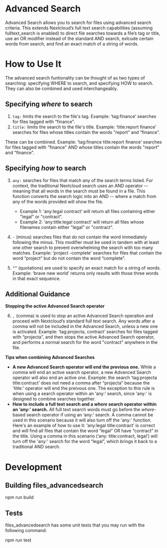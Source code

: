 # Advanced Search
Advanced Search allows you to search for files using advanced search criteria. This extends Nextcloud’s full text search capabilities (assuming fulltext_search is enabled) to direct file searches towards a file’s tag or title, use an OR modifier instead of the standard AND search, exlcude certain words from search, and find an exact match of a string of words. 

# How to Use It

The advanced search funtionality can be thought of as two types of searching: specifying WHERE to search, and specifying HOW to search. They can also be combined and used interchangeably. 

## Specifying *where* to search

1. `tag:` limits the search to the file's tag. Example: ‘tag:finance’ searches for files tagged with “finance”.
2. `title:` limits the search to the file's title. Example: ‘title:report finance’ searches for files whose titles contain the words “report” and “finance”.

These can be combined. Example: ‘tag:finance title:report finance’ searches for files tagged with "finance" AND whose titles contain the words "report" and "finance".

## Specifying *how* to search

3. `any:` searches for files that match any of the search terms listed. For context, the traditional Nextcloud search uses an AND operator -- meaning that all words in the search must be found in a file. This function converts the search logic into an AND -- where a match from any of the words provided will show the file. 
   - Example 1: ‘any:legal contract’ will return all files containing either "legal" or "contract".
   - Example 2: ‘any:title:legal contract’ will return all files whose filenames contain either "legal" or "contract".

4. `-` (minus) searches files that do not contain the word immediately following the minus. This modifier must be used in tandem with at least one other search to prevent overwhelming the search with too many matches. Example: ‘project -complete’  searches for files that contain the word “project” but do not contain the word “complete”.

5. `“”` (quotations) are used to specify an exact match for a string of words. Example: ‘brave new world’ returns only results with those three words in that exact sequence.

  ## Additional Guidance

  **Stopping the active Advanced Search operator**  

6. `,` (comma) is used to stop an active Advanced Search operation and proceed with Nextcloud’s standard full text search. Any words after a comma will not be included in the Advanced Search, unless a new one is activated. Example: ‘tag:projecta, contract’ searches for files tagged with “projecta”, and then stops the active Advanced Search operator, and performs a normal search for the word "contract" anywhere in the file.

**Tips when combining Advanced Searches**
- **A new Advanced Search operator will end the previous one.** While a comma will end an active search operator, a new Advanced Search operator will also end an active one. Example: the search ‘tag:projecta title:contract’ does not need a comma after “projecta” because the 'title:' operator will end the preivous one. The exception to this rule is when using a search operator within an ‘any:’ search, since 'any:' is designed to combine searches together.
- **How to include a full text search and a *where* search operator within an ‘any:’ search.** All full text search words must go before the *where*-based search operator if using an ‘any:’ search. A comma cannot be used in this scenario because it will also turn off the 'any:' function. Here's an example of how to use it: ‘any:legal title:contract’ is correct and will find all files that contain the word “legal” OR have “contract” in the title. Using a comma in this scenario (‘any: title:contract, legal’) will turn off the 'any:' search for the word “legal”, which brings it back to a traditional AND search. 

# Development

## Building files_advancedsearch
npm run build

## Tests
files_advancedsearch has some unit tests that you may run with the following command:

npm run test
